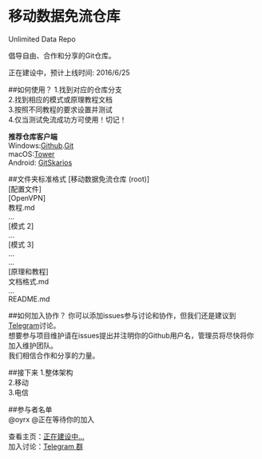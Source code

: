 # 移动数据免流仓库
Unlimited Data Repo
  
倡导自由、合作和分享的Git仓库。
  
正在建设中，预计上线时间: 2016/6/25
  
##如何使用？
1.找到对应的仓库分支  
2.找到相应的模式或原理教程文档  
3.按照不同教程的要求设置并测试  
4.仅当测试免流成功方可使用！切记！  
  
<b>推荐仓库客户端</b>  
Windows:<a href="https://desktop.github.com/">Github</a>.<a href="https://git-for-windows.github.io/">Git</a>  
macOS:<a href="https://www.git-tower.com/">Tower</a>  
Android: <a href="http://www.coolapk.com/apk/com.alorma.github">GitSkarios</a>  
  
##文件夹标准格式
[移动数据免流仓库 (root)]  
  [配置文件]  
    [OpenVPN]  
      教程.md  
      ...  
  [模式 2]  
    ...  
  [模式 3]  
    ...  
  ...  
  [原理和教程]  
    文档格式.md  
    ...  
README.md  
  
##如何加入协作？
你可以添加issues参与讨论和协作，但我们还是建议到<a href ="https://telegram.me/Unlimited_Data">Telegram</a>讨论。  
想要参与项目维护请在issues提出并注明你的Github用户名，管理员将尽快将你加入维护团队。  
我们相信合作和分享的力量。  
  
##接下来
1.整体架构  
2.移动  
3.电信  

##参与者名单  
@oyrx @正在等待你的加入  



查看主页：<a href="#">正在建设中...</a>  
加入讨论：<a href ="https://telegram.me/Unlimited_Data">Telegram 群</a>
